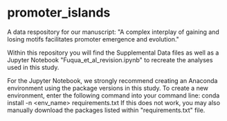 # promoter_islands
A data respository for our manuscript: "A complex interplay of gaining and losing motifs facilitates promoter emergence and evolution."

Within this repository you will find the Supplemental Data files as well as a Jupyter Notebook "Fuqua_et_al_revision.ipynb" to recreate the analyses used in this study. 

For the Jupyter Notebook, we strongly recommend creating an Anaconda environment using the package versions in this study. To create a new environment, enter the following command into your command line: conda install -n <env_name> requirements.txt
If this does not work, you may also manually download the packages listed within "requirements.txt" file.
